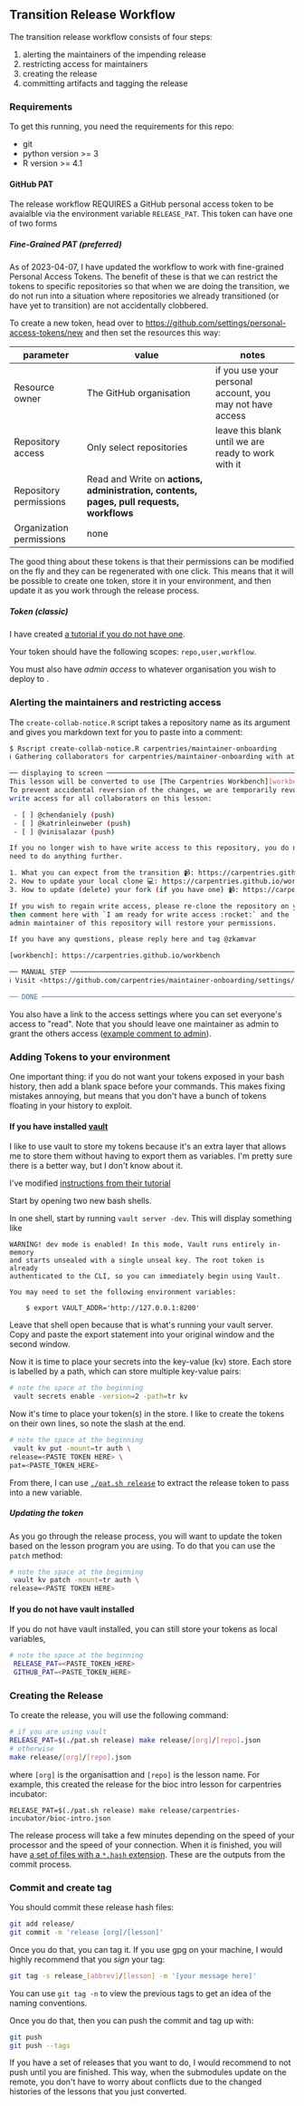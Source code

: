 ## Transition Release Workflow

The transition release workflow consists of four steps:

1. alerting the maintainers of the impending release
2. restricting access for maintainers
3. creating the release
4. committing artifacts and tagging the release

### Requirements

To get this running, you need the requirements for this repo:

 - git
 - python version >= 3
 - R version >= 4.1

#### GitHub PAT

The release workflow REQUIRES a GitHub personal access token to be avaialble via
the environment variable `RELEASE_PAT`. This token can have one of two forms

##### Fine-Grained PAT (preferred)

As of 2023-04-07, I have updated the workflow to work with fine-grained
Personal Access Tokens. The benefit of these is that we can restrict the
tokens to specific repositories so that when we are doing the transition, we do
not run into a situation where repositories we already transitioned (or have
yet to transition) are not accidentally clobbered.

To create a new token, head over to <https://github.com/settings/personal-access-tokens/new> and then set the resources this way:

| parameter | value | notes |
| --------- | ----- | ----- |
| Resource owner | The GitHub organisation | if you use your personal account, you may not have access |
| Repository access | Only select repositories | leave this blank until we are ready to work with it |
| Repository permissions | Read and Write on **actions, administration, contents, pages, pull requests, workflows** |  |
| Organization permissions | none |  |


The good thing about these tokens is that their permissions can be modified on
the fly and they can be regenerated with one click. This means that it will be
possible to create one token, store it in your environment, and then update it
as you work through the release process.

##### Token (classic)

I have created [a tutorial if you do not have one](https://carpentries.github.io/sandpaper-docs/github-pat.html#creating-a-new-github-personal-access-token).

Your token should have the following scopes: `repo,user,workflow`.

You must also have _admin access_ to whatever organisation you wish to deploy to
.

### Alerting the maintainers and restricting access

The `create-collab-notice.R` script takes a repository name as its argument and
gives you markdown text for you to paste into a comment: 

```bash
$ Rscript create-collab-notice.R carpentries/maintainer-onboarding
ℹ Gathering collaborators for carpentries/maintainer-onboarding with at least push access

── displaying to screen ───────────────────────────────────────────────────────────────
This lesson will be converted to use [The Carpentries Workbench][workbench]
To prevent accidental reversion of the changes, we are temporarily revoking
write access for all collaborators on this lesson:

 - [ ] @chendaniely (push)
 - [ ] @katrinleinweber (push)
 - [ ] @vinisalazar (push)

If you no longer wish to have write access to this repository, you do not
need to do anything further.

1. What you can expect from the transition 📹: https://carpentries.github.io/workbench/beta-phase.html#beta
2. How to update your local clone 💻: https://carpentries.github.io/workbench/beta-phase.html#updating-clone
3. How to update (delete) your fork (if you have one) 📹: https://carpentries.github.io/workbench/faq.html#update-fork-from-styles

If you wish to regain write access, please re-clone the repository on your machine and
then comment here with `I am ready for write access :rocket:` and the
admin maintainer of this repository will restore your permissions.

If you have any questions, please reply here and tag @zkamvar

[workbench]: https://carpentries.github.io/workbench

── MANUAL STEP ────────────────────────────────────────────────────────────────────────
ℹ Visit <https://github.com/carpentries/maintainer-onboarding/settings/access> and set everyone's access to `read`

── DONE ───────────────────────────────────────────────────────────────────────────────
```

You also have a link to the access settings where you can set everyone's access
to "read". Note that you should leave one maintainer as admin to grant the others
access ([example comment to admin](https://github.com/carpentries-incubator/bioc-project/issues/48#issuecomment-1435372672)).


### Adding Tokens to your environment

One important thing: if you do not want your tokens exposed in your bash
history, then add a blank space before your commands. This makes fixing mistakes
annoying, but means that you don't have a bunch of tokens floating in your 
history to exploit. 

#### If you have installed [vault](https://developer.hashicorp.com/vault/tutorials/getting-started/getting-started-install)

I like to use vault to store my tokens because it's an extra layer that allows
me to store them without having to export them as variables. I'm pretty sure 
there is a better way, but I don't know about it.

I've modified [instructions from their tutorial](https://learn.hashicorp.com/tutorials/vault/getting-started-secrets-engines?in=vault/getting-started)

Start by opening two new bash shells.

In one shell, start by running `vault server -dev`. This will display something
like 

```
WARNING! dev mode is enabled! In this mode, Vault runs entirely in-memory
and starts unsealed with a single unseal key. The root token is already
authenticated to the CLI, so you can immediately begin using Vault.

You may need to set the following environment variables:

    $ export VAULT_ADDR='http://127.0.0.1:8200'
```

Leave that shell open because that is what's running your vault server. Copy
and paste the export statement into your original window and the second window.

Now it is time to place your secrets into the key-value (kv) store. Each store
is labelled by a path, which can store multiple key-value pairs:

```bash
# note the space at the beginning
 vault secrets enable -version=2 -path=tr kv 
```

Now it's time to place your token(s)  in the store. I like to create the tokens
on their own lines, so note the slash at the end. 

```bash
# note the space at the beginning
 vault kv put -mount=tr auth \
release=<PASTE TOKEN HERE> \
pat=<PASTE_TOKEN_HERE>
```

From there, I can use [`./pat.sh release`](pat.sh) to extract the release token
to pass into a new variable.

##### Updating the token

As you go through the release process, you will want to update the token based
on the lesson program you are using. To do that you can use the `patch` method:

```bash
# note the space at the beginning
 vault kv patch -mount=tr auth \
release=<PASTE TOKEN HERE>
```


#### If you do not have vault installed

If you do not have vault installed, you can still store your tokens as local
variables,

```bash
# note the space at the beginning
 RELEASE_PAT=<PASTE_TOKEN_HERE>
 GITHUB_PAT=<PASTE_TOKEN_HERE>
```

### Creating the Release

To create the release, you will use the following command:

```bash
# if you are using vault
RELEASE_PAT=$(./pat.sh release) make release/[org]/[repo].json
# otherwise
make release/[org]/[repo].json
```

where `[org]` is the organisattion and `[repo]` is the lesson name. For example,
this created the release for the bioc intro lesson for carpentries incubator:

```
RELEASE_PAT=$(./pat.sh release) make release/carpentries-incubator/bioc-intro.json
```

The release process will take a few minutes depending on the speed of your
processor and the speed of your connection. When it is finished, you will have
[a set of files with a `*.hash`
extension](https://github.com/carpentries/lesson-transition/commit/747030b61359a61bd01e299ab2d7ff5714af69d9).
These are the outputs from the commit process.

### Commit and create tag

You should commit these release hash files:

```sh
git add release/
git commit -m 'release [org]/[lesson]'
```

Once you do that, you can tag it. If you use gpg on your machine, I would highly
recommend that you _sign_ your tag:

```sh
git tag -s release_[abbrev]/[lesson] -m '[your message here]'
```

You can use `git tag -n` to view the previous tags to get an idea of the naming
conventions.


Once you do that, then you can push the commit and tag up with:

```sh
git push
git push --tags
```

If you have a set of releases that you want to do, I would recommend to not push
until you are finished. This way, when the submodules update on the remote, you 
don't have to worry about conflicts due to the changed histories of the lessons
that you just converted.
